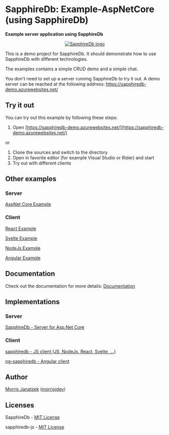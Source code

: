 # SapphireDb: Example-AspNetCore (using SapphireDb)

**Example server application using SapphireDb** 

<p align="center">
  <a href="https://sapphire-db.com/">
    <img src="https://sapphire-db.com/assets/banner/SapphireDB%20Banner.png" alt="SapphireDb logo">
  </a>
</p>

This is a demo project for SapphireDb. It should demonstrate how to use SapphireDb with different technologies.

The examples contains a simple CRUD demo and a simple chat.

You don't need to set up a server running SapphireDb to try it out.
A demo server can be reached at the following address: https://sapphiredb-demo.azurewebsites.net/

## Try it out

You can try out this example by following these steps: 

1. Open [https://sapphiredb-demo.azurewebsites.net/](https://sapphiredb-demo.azurewebsites.net/)

or

1. Clone the sources and switch to the directory
2. Open in favorite editor (for example Visual Studio or Rider) and start
3. Try out with different clients

## Other examples

### Server

[AspNet Core Example](https://github.com/SapphireDb/Example-AspNetCore)

### Client

[React Example](https://github.com/SapphireDb/Example-React)

[Svelte Example](https://github.com/SapphireDb/Example-Svelte)

[NodeJs Example](https://github.com/SapphireDb/Example-NodeJs)

[Angular Example](https://github.com/SapphireDb/Example-Angular)

## Documentation

Check out the documentation for more details: [Documentation](https://sapphire-db.com/)

## Implementations

### Server

[SapphireDb - Server for Asp.Net Core](https://github.com/morrisjdev/SapphireDb)

### Client

[sapphiredb - JS client (JS, NodeJs, React, Svelte, ...)](https://github.com/SapphireDb/sapphiredb-js/blob/master/projects/sapphiredb/README.md)

[ng-sapphiredb - Angular client](https://github.com/SapphireDb/sapphiredb-js/blob/master/projects/ng-sapphiredb/README.md)

## Author

[Morris Janatzek](http://morrisj.net) ([morrisjdev](https://github.com/morrisjdev))

## Licenses

SapphireDb - [MIT License](https://github.com/SapphireDb/SapphireDb/blob/master/LICENSE)

sapphiredb-js - [MIT License](https://github.com/SapphireDb/sapphiredb-js/blob/master/LICENSE)
